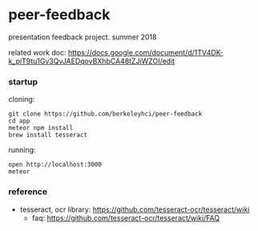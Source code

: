 # peer-feedback

presentation feedback project. summer 2018

related work doc: https://docs.google.com/document/d/1TV4DK-k_piT9tu1Gv3QvJAEDqovBXhbCA48tZJiWZOI/edit

### startup

cloning:

    git clone https://github.com/berkeleyhci/peer-feedback
    cd app
    meteor npm install
    brew install tesseract

running:

    open http://localhost:3000
    meteor

### reference

- tesseract, ocr library: https://github.com/tesseract-ocr/tesseract/wiki
    - faq: https://github.com/tesseract-ocr/tesseract/wiki/FAQ

